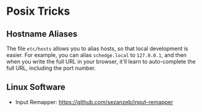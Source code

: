 # Posix Tricks

## Hostname Aliases
The file `etc/hosts` allows you to alias hosts, so that local development is
easier. For example, you can alias `schedge.local` to `127.0.0.1`, and then
when you write the full URL in your browser, it'll learn to auto-complete the
full URL, including the port number.

## Linux Software
- Input Remapper: https://github.com/sezanzeb/input-remapper
